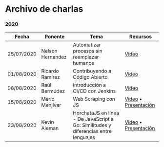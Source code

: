 # Archivo de charlas

### 2020

| Fecha  | Ponente | Tema | Recursos |
| ------------- | ------------- | ------------- | ------------- |
| 25/07/2020  | Nelson Hernandez  | Automatizar procesos sin reemplazar humanos  | [Video](https://www.facebook.com/364136607379922/videos/1522429117939110)  |
| 01/08/2020  | Ricardo Ramírez  | Contribuyendo a Código Abierto  | [Video](https://www.facebook.com/364136607379922/videos/338583260868244)  |
| 08/08/2020  | Raúl Bermúdez  | Introducción a CI/CD con Jenkins  | [Video](https://www.facebook.com/364136607379922/videos/630648197577443)  |
| 15/08/2020  | Mario Menjívar  | Web Scraping con JS  | [Video](https://www.facebook.com/364136607379922/videos/312400363298452) &bull; [Presentación](https://docs.google.com/presentation/d/1tptr-tJWVn6_Kp3OAPy18aInDyrzGTY7C8rK9C7uTns)  |
| 23/08/2020  | Kevin Aleman  | HorchataJS en línea - De JavaScript a Go: Similitudes y diferencias entre lenguajes  | [Video](https://www.facebook.com/364136607379922/videos/293612178405080/) &bull; [Presentación](https://docs.google.com/presentation/d/1dahDg3pf3A7-AlMuWUNzewXYIyV3XFD3fcqhCJySKDg/edit#slide=id.g33148270ac_0_143)  |
